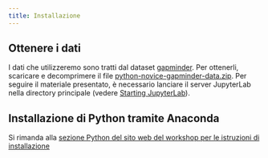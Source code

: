 ```yaml
---
title: Installazione
---
```



## Ottenere i dati

I dati che utilizzeremo sono tratti dal dataset [gapminder]. Per ottenerli, scaricare e
decomprimere il file
[python-novice-gapminder-data.zip](files/python-novice-gapminder-data.zip). Per seguire
il materiale presentato, è necessario lanciare il server JupyterLab nella directory
principale (vedere [Starting JupyterLab](episodes/01-run-quit.md#starting-jupyterlab)).

## Installazione di Python tramite Anaconda

Si rimanda alla [sezione Python del sito web del workshop per le istruzioni di
installazione](https://carpentries.github.io/workshop-template/install_instructions/#python)



[gapminder]: https://en.wikipedia.org/wiki/Gapminder_Foundation




